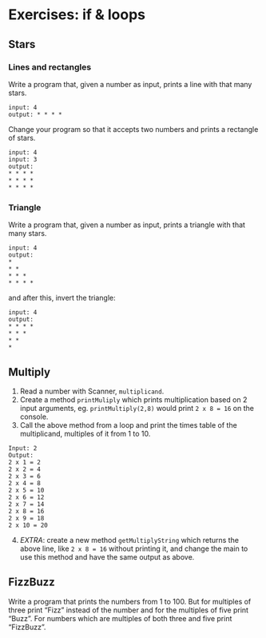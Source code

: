# Exercises: if & loops

## Stars

### Lines and rectangles

Write a program that, given a number as input, prints a line with that many stars.

```
input: 4
output: * * * *
```

Change your program so that it accepts two numbers and prints a rectangle of stars.

```
input: 4
input: 3
output: 
* * * *
* * * *
* * * *
```

### Triangle

Write a program that, given a number as input, prints a triangle with that many stars.

```
input: 4
output: 
*
* *
* * *
* * * *
```

and after this, invert the triangle:

```
input: 4
output: 
* * * *
* * *
* *
*
```

## Multiply

1. Read a number with Scanner, `multiplicand`.
2. Create a method `printMuliply` which prints multiplication based on 2 input arguments, eg. `printMultiply(2,8)`
   would print  `2 x 8 = 16` on the console.
3. Call the above method from a loop and print the times table of the multiplicand, multiples of it from 1 to 10.

```
Input: 2
Output:
2 x 1 = 2
2 x 2 = 4
2 x 3 = 6
2 x 4 = 8
2 x 5 = 10
2 x 6 = 12
2 x 7 = 14
2 x 8 = 16
2 x 9 = 18
2 x 10 = 20
```

4. *EXTRA*: create a new method `getMultiplyString` which returns the above line, like `2 x 8 = 16` without printing it,
  and change the main to use this method and have the same output as above.

## FizzBuzz

Write a program that prints the numbers from 1 to 100. But for multiples of three print “Fizz” instead of the number
and for the multiples of five print “Buzz”. For numbers which are multiples of both three and five print “FizzBuzz”.

